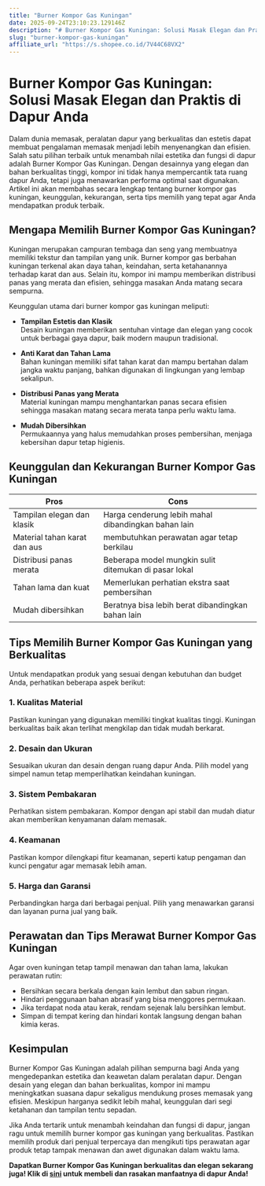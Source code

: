 ```yaml
---
title: "Burner Kompor Gas Kuningan"
date: 2025-09-24T23:10:23.129146Z
description: "# Burner Kompor Gas Kuningan: Solusi Masak Elegan dan Praktis di Dapur Anda..."
slug: "burner-kompor-gas-kuningan"
affiliate_url: "https://s.shopee.co.id/7V44C68VX2"
---
```

# Burner Kompor Gas Kuningan: Solusi Masak Elegan dan Praktis di Dapur Anda

Dalam dunia memasak, peralatan dapur yang berkualitas dan estetis dapat membuat pengalaman memasak menjadi lebih menyenangkan dan efisien. Salah satu pilihan terbaik untuk menambah nilai estetika dan fungsi di dapur adalah Burner Kompor Gas Kuningan. Dengan desainnya yang elegan dan bahan berkualitas tinggi, kompor ini tidak hanya mempercantik tata ruang dapur Anda, tetapi juga menawarkan performa optimal saat digunakan. Artikel ini akan membahas secara lengkap tentang burner kompor gas kuningan, keunggulan, kekurangan, serta tips memilih yang tepat agar Anda mendapatkan produk terbaik.

## Mengapa Memilih Burner Kompor Gas Kuningan?

Kuningan merupakan campuran tembaga dan seng yang membuatnya memiliki tekstur dan tampilan yang unik. Burner kompor gas berbahan kuningan terkenal akan daya tahan, keindahan, serta ketahanannya terhadap karat dan aus. Selain itu, kompor ini mampu memberikan distribusi panas yang merata dan efisien, sehingga masakan Anda matang secara sempurna.

Keunggulan utama dari burner kompor gas kuningan meliputi:

- **Tampilan Estetis dan Klasik**  
  Desain kuningan memberikan sentuhan vintage dan elegan yang cocok untuk berbagai gaya dapur, baik modern maupun tradisional.

- **Anti Karat dan Tahan Lama**  
  Bahan kuningan memiliki sifat tahan karat dan mampu bertahan dalam jangka waktu panjang, bahkan digunakan di lingkungan yang lembap sekalipun.

- **Distribusi Panas yang Merata**  
  Material kuningan mampu menghantarkan panas secara efisien sehingga masakan matang secara merata tanpa perlu waktu lama.

- **Mudah Dibersihkan**  
  Permukaannya yang halus memudahkan proses pembersihan, menjaga kebersihan dapur tetap higienis.

## Keunggulan dan Kekurangan Burner Kompor Gas Kuningan

| **Pros** | **Cons** |
| --- | --- |
| Tampilan elegan dan klasik | Harga cenderung lebih mahal dibandingkan bahan lain |
| Material tahan karat dan aus | membutuhkan perawatan agar tetap berkilau |
| Distribusi panas merata | Beberapa model mungkin sulit ditemukan di pasar lokal |
| Tahan lama dan kuat | Memerlukan perhatian ekstra saat pembersihan |
| Mudah dibersihkan | Beratnya bisa lebih berat dibandingkan bahan lain |

## Tips Memilih Burner Kompor Gas Kuningan yang Berkualitas

Untuk mendapatkan produk yang sesuai dengan kebutuhan dan budget Anda, perhatikan beberapa aspek berikut:

### 1. Kualitas Material
Pastikan kuningan yang digunakan memiliki tingkat kualitas tinggi. Kuningan berkualitas baik akan terlihat mengkilap dan tidak mudah berkarat.

### 2. Desain dan Ukuran
Sesuaikan ukuran dan desain dengan ruang dapur Anda. Pilih model yang simpel namun tetap memperlihatkan keindahan kuningan.

### 3. Sistem Pembakaran
Perhatikan sistem pembakaran. Kompor dengan api stabil dan mudah diatur akan memberikan kenyamanan dalam memasak.

### 4. Keamanan
Pastikan kompor dilengkapi fitur keamanan, seperti katup pengaman dan kunci pengatur agar memasak lebih aman.

### 5. Harga dan Garansi
Perbandingkan harga dari berbagai penjual. Pilih yang menawarkan garansi dan layanan purna jual yang baik.

## Perawatan dan Tips Merawat Burner Kompor Gas Kuningan

Agar oven kuningan tetap tampil menawan dan tahan lama, lakukan perawatan rutin:

- Bersihkan secara berkala dengan kain lembut dan sabun ringan.
- Hindari penggunaan bahan abrasif yang bisa menggores permukaan.
- Jika terdapat noda atau kerak, rendam sejenak lalu bersihkan lembut.
- Simpan di tempat kering dan hindari kontak langsung dengan bahan kimia keras.

## Kesimpulan

Burner Kompor Gas Kuningan adalah pilihan sempurna bagi Anda yang mengedepankan estetika dan keawetan dalam peralatan dapur. Dengan desain yang elegan dan bahan berkualitas, kompor ini mampu meningkatkan suasana dapur sekaligus mendukung proses memasak yang efisien. Meskipun harganya sedikit lebih mahal, keunggulan dari segi ketahanan dan tampilan tentu sepadan.

Jika Anda tertarik untuk menambah keindahan dan fungsi di dapur, jangan ragu untuk memilih burner kompor gas kuningan yang berkualitas. Pastikan memilih produk dari penjual terpercaya dan mengikuti tips perawatan agar produk tetap tampak menawan dan awet digunakan dalam waktu lama.

**Dapatkan Burner Kompor Gas Kuningan berkualitas dan elegan sekarang juga! Klik di [sini](https://s.shopee.co.id/7V44C68VX2) untuk membeli dan rasakan manfaatnya di dapur Anda!**
